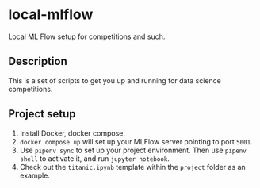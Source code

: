# local-mlflow
Local ML Flow setup for competitions and such.

## Description
This is a set of scripts to get you up and running for data science competitions.

## Project setup
1. Install Docker, docker compose.
2. `docker compose up` will set up your MLFlow server pointing to port `5001`.
3. Use `pipenv sync` to set up your project environment. Then use `pipenv shell` to activate it, and run `jupyter notebook`.
4. Check out the `titanic.ipynb` template within the `project` folder as an example.
